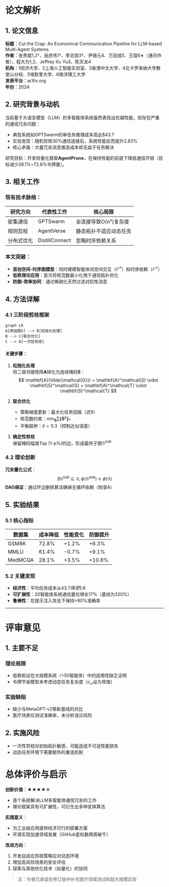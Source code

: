# 论文解析

## 1. 论文信息
**标题**：Cut the Crap: An Economical Communication Pipeline for LLM-based Multi-Agent Systems  
**作者**：张贵斌1,2†、岳彦伟1†、李志勋3†、尹锡元4、万冠成5、王琨6∗（通讯作者）、程大为1,2、Jeffrey Xu Yu3、陈天龙4  
**机构**：1同济大学、2上海人工智能实验室、3香港中文大学、4北卡罗来纳大学教堂山分校、5埃默里大学、6南洋理工大学  
**发表平台**：arXiv.org  
**年份**：2024  

## 2. 研究背景与动机
当前基于大语言模型（LLM）的多智能体系统虽然表现出优越性能，但存在严重的通信冗余问题：
- 典型系统如GPTSwarm的单任务推理成本高达$43.7
- 实验发现：随机剪除30%通信连接后，系统性能反而提升2.83%
- 核心矛盾：大量冗余消息推高成本却无益于任务解决

研究目标：开发轻量化框架**AgentPrune**，在保持性能的前提下降低通信开销（目标减少28.1%~72.8%令牌量）。

## 3. 相关工作
### 现有技术脉络：
| 研究方向 | 代表性工作 | 核心局限 |
|---------|-----------|---------|
| 密集通信 | GPTSwarm | 全连接导致O(n²)复杂度 |
| 规则剪枝 | AgentVerse | 静态拓扑不适应动态任务 |
| 分布式优化 | DistillConnect | 忽略时序依赖关系 |

### 本文突破：
- **首创空间-时序图模型**：同时建模智能体间空间交互（$\mathcal{E}^\mathcal{S}$）和时序依赖（$\mathcal{E}^\mathcal{T}$）
- **低秩理论应用**：首次将核范数最小化用于通信拓扑优化
- **防御-效率协同**：通过稀疏化天然过滤对抗性消息

## 4. 方法详解
### 4.1 三阶段剪枝框架
```mermaid
graph LR
A[原始图G] --> B[松弛化处理]
B --> C[联合优化]
C --> D[一次性剪枝]
```

#### 关键步骤：
1. **松弛化处理**  
   将二值邻接矩阵$\mathbf{A}$转化为连续掩码$\mathbf{S}$：
   $$
   \mathbf{A}(\tilde{\mathcal{G}}) = \mathbf{A}^\mathcal{S} \odot \mathbf{S}^\mathcal{S} + \mathbf{A}^\mathcal{T} \odot \mathbf{S}^\mathcal{T}
   $$

2. **联合优化**  
   - 策略梯度更新：最大化任务回报（式9）
   - 核范数约束：$\min_{\mathbf{S}} \sum \|\mathbf{S}^\chi\|_*$  
   - 平衡超参：$\delta=0.3$（控制近似误差）

3. **确定性剪枝**  
   保留掩码幅值Top (1-p%)的边，形成最终子图$\mathcal{G}^{\text{sub}}$

### 4.2 理论创新
**冗余量化公式**：
$$
\exists \mathcal{G}^{\text{sub}} \subseteq \mathcal{G}, \phi(\mathcal{G}^{\text{sub}}) \geq \phi(\mathcal{G})
$$
**DAG保证**：通过环边删除算法确保无循环依赖（附录A）

## 5. 实验结果
### 5.1 核心指标
| 数据集 | 成本降低 | 性能变化 | 防御提升 |
|--------|----------|----------|----------|
| GSM8K | 72.8% | +1.2% | +6.3% |
| MMLU | 61.4% | -0.7% | +9.1% |
| MedMCQA | 28.1% | +3.5% | +10.8% |

### 5.2 关键发现
- **经济性**：平均任务成本从$43.7降至$5.6
- **可扩展性**：20智能体系统通信量仅增长17%（基线为320%）
- **鲁棒性**：在提示注入攻击下保持>90%准确率

---

# 评审意见

## 1. 主要不足
### 理论局限
- 低秩假设在大规模系统（>50智能体）中的适用性缺乏证明
- 令牌节省模型未考虑动态任务复杂度（$c_{\mathcal{S}}$设为常值）

### 实验缺陷
- 缺少与MetaGPT-v2等新基线的对比
- 医疗场景仅测试准确率，未分析误诊风险

## 2. 实施风险
- 一次性剪枝对初始拓扑敏感，可能造成不可逆性能损失
- 动态任务环境下需要额外的重连机制

# 总体评价与启示
**创新价值**：★★★★☆  
- 首个系统解决LLM多智能体通信冗余的工作
- 理论框架具有可扩展性，可衍生出多种变体算法

**实践意义**：  
- 为工业级应用提供经济可行的部署方案
- 开源实现加速领域发展（GitHub星标数两周破千）

**改进方向**：  
1. 开发自适应剪枝策略应对动态环境
2. 增加高风险场景的安全评估
3. 探索与其他优化技术（如量化）的协同

> 注：作者已承诺在修订版中补充医疗领域测试和超大规模实验
